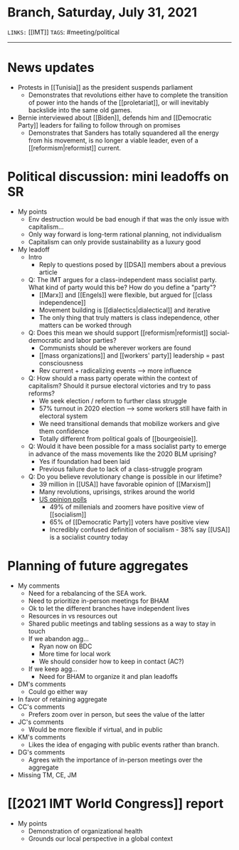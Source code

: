 # Branch, Saturday, July 31, 2021
`LINKS:` [[IMT]]
`TAGS`: #meeting/political 

---
# News updates
- Protests in [[Tunisia]] as the president suspends parliament
	- Demonstrates that revolutions either have to complete the transition of power into the hands of the [[proletariat]], or will inevitably backslide into the same old games.
- Bernie interviewed about [[Biden]], defends him and [[Democratic Party]] leaders for failing to follow through on promises
	- Demonstrates that Sanders has totally squandered all the energy from his movement, is no longer a viable leader, even of a [[reformism|reformist]] current. 

# Political discussion: mini leadoffs on SR
- My points
	- Env destruction would be bad enough if that was the only issue with capitalism...
	- Only way forward is long-term rational planning, not individualism
	- Capitalism can only provide sustainability as a luxury good
- My leadoff
	- Intro
		- Reply to questions posed by [[DSA]] members about a previous article
	- Q: The IMT argues for a class-independent mass socialist party. What kind of party would this be? How do you define a "party"?
		- [[Marx]] and [[Engels]] were flexible, but argued for [[class independence]]
		- Movement building is [[dialectics|dialectical]] and iterative
		- The only thing that truly matters is class independence, other matters can be worked through
	- Q: Does this mean we should support [[reformism|reformist]] social-democratic and labor parties?
		- Communists should be wherever workers are found
		- [[mass organizations]] and [[workers' party]] leadership = past consciousness
		- Rev current + radicalizing events --> more influence
	- Q: How should a mass party operate within the context of capitalism? Should it pursue electoral victories and try to pass reforms?
		- We seek election / reform to further class struggle
		- 57% turnout in 2020 election --> some workers still have faith in electoral system
		- We need transitional demands that mobilize workers and give them confidence
		- Totally different from political goals of [[bourgeoisie]]. 
	- Q: Would it have been possible for a mass socialist party to emerge in advance of the mass movements like the 2020 BLM uprising?
		- Yes if foundation had been laid
		- Previous failure due to lack of a class-struggle program
	- Q: Do you believe revolutionary change is possible in our lifetime?
		- 39 million in [[USA]] have favorable opinion of [[Marxism]]
		- Many revolutions, uprisings, strikes around the world
		- [US opinion polls](https://news.gallup.com/opinion/polling-matters/287459/public-opinion-review-americans-word-socialism.aspx)
			- 49% of millenials and zoomers have positive view of [[socialism]]
			- 65% of [[Democratic Party]] voters have positive view
			- Incredibly confused definition of socialism - 38% say [[USA]] is a socialist country today

# Planning of future aggregates
- My comments
	- Need for a rebalancing of the SEA work. 
	- Need to prioritize in-person meetings for BHAM
	- Ok to let the different branches have independent lives
	- Resources in vs resources out
	- Shared public meetings and tabling sessions as a way to stay in touch
	- If we abandon agg...
		- Ryan now on BDC
		- More time for local work
		- We should consider how to keep in contact (AC?)
	- If we keep agg...
		- Need for BHAM to organize it and plan leadoffs
- DM's comments
	- Could go either way
- In favor of retaining aggregate
- CC's comments
	- Prefers zoom over in person, but sees the value of the latter
- JC's comments
	- Would be more flexible if virtual, and in public
- KM's comments
	- Likes the idea of engaging with public events rather than branch. 
- DG's comments
	- Agrees with the importance of in-person meetings over the aggregate
- Missing TM, CE, JM

# [[2021 IMT World Congress]] report
- My points
	- Demonstration of organizational health
	- Grounds our local perspective in a global context